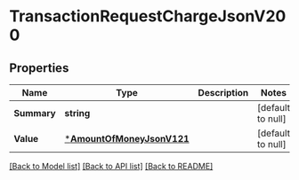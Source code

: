 # TransactionRequestChargeJsonV200

## Properties
Name | Type | Description | Notes
------------ | ------------- | ------------- | -------------
**Summary** | **string** |  | [default to null]
**Value** | [***AmountOfMoneyJsonV121**](AmountOfMoneyJsonV121.md) |  | [default to null]

[[Back to Model list]](../README.md#documentation-for-models) [[Back to API list]](../README.md#documentation-for-api-endpoints) [[Back to README]](../README.md)


